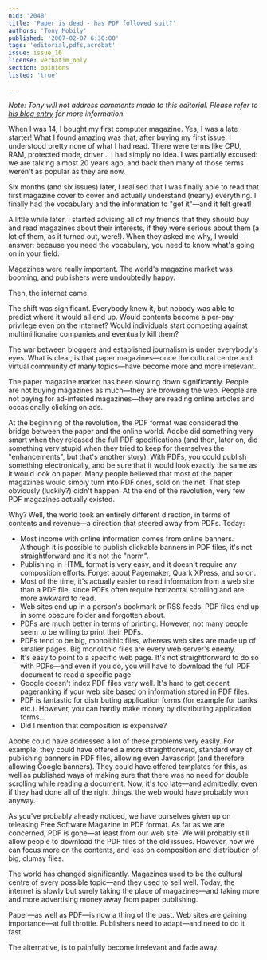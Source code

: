 ```yaml
---
nid: '2048'
title: 'Paper is dead - has PDF followed suit?'
authors: 'Tony Mobily'
published: '2007-02-07 6:30:00'
tags: 'editorial,pdfs,acrobat'
issue: issue_16
license: verbatim_only
section: opinions
listed: 'true'

---
```

_Note: Tony will not address comments made to this editorial. Please refer to [his blog entry](http://www.freesoftwaremagazine.com/blogs/so_why_has_the_pdf_gone) for more information._

When I was 14, I bought my first computer magazine. Yes, I was a late starter! What I found amazing was that, after buying my first issue, I understood pretty none of what I had read. There were terms like CPU, RAM, protected mode, driver... I had simply no idea. I was partially excused: we are talking almost 20 years ago, and back then many of those terms weren't as popular as they are now.

Six months (and six issues) later, I realised that I was finally able to read that first magazine cover to cover and actually understand (nearly) everything. I finally had the vocabulary and the information to "get it"—and it felt great!

A little while later, I started advising all of my friends that they should buy and read magazines about their interests, if they were serious about them (a lot of them, as it turned out, were!). When they asked me why, I would answer: because you need the vocabulary, you need to know what's going on in your field.

Magazines were really important. The world's magazine market was booming, and publishers were undoubtedly happy.

Then, the internet came.

The shift was significant. Everybody knew it, but nobody was able to predict where it would all end up. Would contents become a per-pay privilege even on the internet? Would individuals start competing against multimillionaire companies and eventually kill them?

The war between bloggers and established journalism is under everybody's eyes. What is clear, is that paper magazines—once the cultural centre and virtual community of many topics—have become more and more irrelevant.

The paper magazine market has been slowing down significantly. People are not buying magazines as much—they are browsing the web. People are not paying for ad-infested magazines—they are reading online articles and occasionally clicking on ads.

At the beginning of the revolution, the PDF format was considered the bridge between the paper and the online world. Adobe did something very smart when they released the full PDF specifications (and then, later on, did something very stupid when they tried to keep for themselves the "enhancements", but that's another story). With PDFs, you could publish something electronically, and be sure that it would look exactly the same as it would look on paper. Many people believed that most of the paper magazines would simply turn into PDF ones, sold on the net. That step obviously (luckily?) didn't happen. At the end of the revolution, very few PDF magazines actually existed.

Why? Well, the world took an entirely different direction, in terms of contents and revenue—a direction that steered away from PDFs. Today:


* Most income with online information comes from online banners. Although it is possible to publish clickable banners in PDF files, it's not straightforward and it's not the "norm".
* Publishing in HTML format is very easy, and it doesn't require any composition efforts. Forget about Pagemaker, Quark XPress, and so on.
* Most of the time, it's actually easier to read information from a web site than a PDF file, since PDFs often require horizontal scrolling and are more awkward to read.
* Web sites end up in a person's bookmark or RSS feeds. PDF files end up in some obscure folder and forgotten about.
* PDFs are much better in terms of printing. However, not many people seem to be willing to print their PDFs.
* PDFs tend to be big, monolithic files, whereas web sites are made up of smaller pages. Big monolithic files are every web server's enemy.
* It's easy to point to a specific web page. It's not straightforward to do so with PDFs—and even if you do, you will have to download the full PDF document to read a specific page
* Google doesn't index PDF files very well. It's hard to get decent pageranking if your web site based on information stored in PDF files.
* PDF is fantastic for distributing application forms (for example for banks etc.). However, you can hardly make money by distributing application forms...
* Did I mention that composition is expensive?

Abobe could have addressed a lot of these problems very easily. For example, they could have offered a more straightforward, standard way of publishing banners in PDF files, allowing even Javascript (and therefore allowing Google banners). They could have offered templates for this, as well as published ways of making sure that there was no need for double scrolling while reading a document. Now, it's too late—and admittedly, even if they had done all of the right things, the web would have probably won anyway.

As you've probably already noticed, we have ourselves given up on releasing Free Software Magazine in PDF format. As far as we are concerned, PDF is gone—at least from our web site. We will probably still allow people to download the PDF files of the old issues. However, now we can focus more on the contents, and less on composition and distribution of big, clumsy files.

The world has changed significantly. Magazines used to be the cultural centre of every possible topic—and they used to sell well. Today, the internet is slowly but surely taking the place of magazines—and taking more and more advertising money away from paper publishing.

Paper—as well as PDF—is now a thing of the past. Web sites are gaining importance—at full throttle. Publishers need to adapt—and need to do it fast. 

The alternative, is to painfully become irrelevant and fade away.

